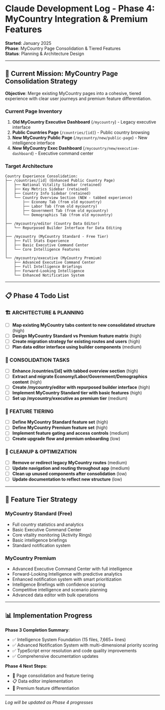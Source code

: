 # Claude Development Log - Phase 4: MyCountry Integration & Premium Features

**Started**: January 2025  
**Phase**: MyCountry Page Consolidation & Tiered Features  
**Status**: Planning & Architecture Design

---

## 🎯 **Current Mission: MyCountry Page Consolidation Strategy**

**Objective**: Merge existing MyCountry pages into a cohesive, tiered experience with clear user journeys and premium feature differentiation.

### **Current Page Inventory**
1. **Old MyCountry Executive Dashboard** (`/mycountry`) - Legacy executive interface
2. **Public Countries Page** (`/countries/[id]`) - Public country browsing
3. **New MyCountry Public Page** (`/mycountry/new/public-page`) - New intelligence interface
4. **New MyCountry Exec Dashboard** (`/mycountry/new/executive-dashboard`) - Executive command center

### **Target Architecture**
```
Country Experience Consolidation:
├── /countries/[id] (Enhanced Public Country Page)
│   ├── National Vitality Sidebar (retained)
│   ├── Key Metrics Sidebar (retained) 
│   ├── Country Info Sidebar (retained)
│   └── Country Overview Section (NEW - tabbed experience)
│       ├── Economy Tab (from old mycountry)
│       ├── Labor Tab (from old mycountry)
│       ├── Government Tab (from old mycountry)
│       └── Demographics Tab (from old mycountry)
│
├── /mycountry/editor (Country Data Editor)
│   └── Repurposed Builder Interface for Data Editing
│
├── /mycountry (MyCountry Standard - Free Tier)
│   ├── Full Stats Experience
│   ├── Basic Executive Command Center
│   └── Core Intelligence Features
│
└── /mycountry/executive (MyCountry Premium)
    ├── Advanced Executive Command Center
    ├── Full Intelligence Briefings
    ├── Forward-Looking Intelligence
    └── Enhanced Notification System
```

---

## 📋 **Phase 4 Todo List**

### **🏗️ ARCHITECTURE & PLANNING**
- [ ] **Map existing MyCountry tabs content to new consolidated structure** (high)
- [ ] **Design MyCountry Standard vs Premium feature matrix** (high)
- [ ] **Create migration strategy for existing routes and users** (high)
- [ ] **Plan data editor interface using builder components** (medium)

### **🔄 CONSOLIDATION TASKS**
- [ ] **Enhance /countries/[id] with tabbed overview section** (high)
- [ ] **Extract and migrate Economy/Labor/Government/Demographics content** (high)
- [ ] **Create /mycountry/editor with repurposed builder interface** (high)
- [ ] **Implement MyCountry Standard tier with basic features** (high)
- [ ] **Set up /mycountry/executive as premium tier** (medium)

### **🎯 FEATURE TIERING**
- [ ] **Define MyCountry Standard feature set** (high)
- [ ] **Define MyCountry Premium feature set** (high)  
- [ ] **Implement feature gating and access controls** (medium)
- [ ] **Create upgrade flow and premium onboarding** (low)

### **🧹 CLEANUP & OPTIMIZATION**
- [ ] **Remove or redirect legacy MyCountry routes** (medium)
- [ ] **Update navigation and routing throughout app** (medium)
- [ ] **Clean up unused components after consolidation** (low)
- [ ] **Update documentation to reflect new structure** (low)

---

## 🎨 **Feature Tier Strategy**

### **MyCountry Standard (Free)**
- Full country statistics and analytics
- Basic Executive Command Center
- Core vitality monitoring (Activity Rings)
- Basic intelligence briefings
- Standard notification system

### **MyCountry Premium**
- Advanced Executive Command Center with full intelligence
- Forward-Looking Intelligence with predictive analytics
- Enhanced notification system with smart prioritization
- Intelligence Briefings with confidence scoring
- Competitive intelligence and scenario planning
- Advanced data editor with bulk operations

---

## 📊 **Implementation Progress**

**Phase 3 Completion Summary**:
- ✅ Intelligence System Foundation (15 files, 7,665+ lines)
- ✅ Advanced Notification System with multi-dimensional priority scoring
- ✅ TypeScript error resolution and code quality improvements
- ✅ Comprehensive documentation updates

**Phase 4 Next Steps**:
- 🔄 Page consolidation and feature tiering
- 📋 Data editor implementation
- 🎯 Premium feature differentiation

---

*Log will be updated as Phase 4 progresses*